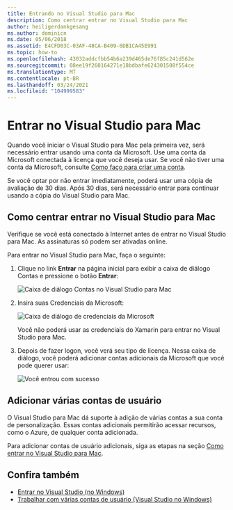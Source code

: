 ```yaml
---
title: Entrando no Visual Studio para Mac
description: Como centrar entrar no Visual Studio para Mac
author: heiligerdankgesang
ms.author: dominicn
ms.date: 05/06/2018
ms.assetid: E4CFD03C-03AF-48CA-B409-6DB1CA45E991
ms.topic: how-to
ms.openlocfilehash: 43032addcfbb54b6a239d465de76f85c241d562e
ms.sourcegitcommit: 08ee19f260164271e18bdbafe624301508f554ce
ms.translationtype: MT
ms.contentlocale: pt-BR
ms.lasthandoff: 03/24/2021
ms.locfileid: "104999583"
---
```

# <a name="sign-in-to-visual-studio-for-mac"></a>Entrar no Visual Studio para Mac

Quando você iniciar o Visual Studio para Mac pela primeira vez, será necessário entrar usando uma conta da Microsoft. Use uma conta da Microsoft conectada à licença que você deseja usar. Se você não tiver uma conta da Microsoft, consulte [Como faço para criar uma conta](https://support.microsoft.com/account-billing/how-to-create-a-new-microsoft-account-a84675c3-3e9e-17cf-2911-3d56b15c0aaf).

Se você optar por não entrar imediatamente, poderá usar uma cópia de avaliação de 30 dias. Após 30 dias, será necessário entrar para continuar usando a cópia do Visual Studio para Mac.

## <a name="how-to-sign-in-to-visual-studio-for-mac"></a>Como centrar entrar no Visual Studio para Mac

Verifique se você está conectado à Internet antes de entrar no Visual Studio para Mac. As assinaturas só podem ser ativadas online.

Para entrar no Visual Studio para Mac, faça o seguinte:

1. Clique no link **Entrar** na página inicial para exibir a caixa de diálogo Contas e pressione o botão **Entrar**:

    ![Caixa de diálogo Contas no Visual Studio para Mac](media/signing-in-image12.png)

2. Insira suas Credenciais da Microsoft:

    ![Caixa de diálogo de credenciais da Microsoft](media/signing-in-image13.png)

    Você não poderá usar as credenciais do Xamarin para entrar no Visual Studio para Mac.

3. Depois de fazer logon, você verá seu tipo de licença. Nessa caixa de diálogo, você poderá adicionar contas adicionais da Microsoft que você pode querer usar:

    ![Você entrou com sucesso](media/signing-in-image14.png)

## <a name="adding-multiple-user-accounts"></a>Adicionar várias contas de usuário

O Visual Studio para Mac dá suporte à adição de várias contas a sua conta de personalização. Essas contas adicionais permitirão acessar recursos, como o Azure, de qualquer conta adicionada.

Para adicionar contas de usuário adicionais, siga as etapas na seção [Como entrar no Visual Studio para Mac](#how-to-sign-in-to-visual-studio-for-mac).

## <a name="see-also"></a>Confira também

- [Entrar no Visual Studio (no Windows)](/visualstudio/ide/signing-in-to-visual-studio)
- [Trabalhar com várias contas de usuário (Visual Studio no Windows)](/visualstudio/ide/work-with-multiple-user-accounts)
